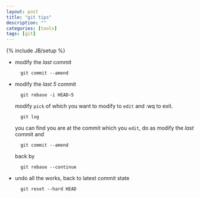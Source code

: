 ```yaml
---
layout: post
title: "git tips"
description: ""
categories: [tools]
tags: [git]
---
```

{% include JB/setup %}

+ modify the *last* commit
    
		git commit --amend

+ modify the *last 5* commit

        git rebase -i HEAD~5

	modify `pick` of which you want to modify to `edit` and :wq to exit.

        git log

    you can find you are at the commit which you `edit`, do as modify the 
    *last* commit and

        git commit --amend

    back by

        git rebase --continue

+ undo all the works, back to latest commit state

        git reset --hard HEAD
